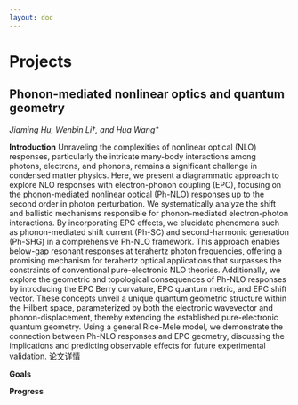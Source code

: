 ```yaml
---
layout: doc
---
```


# Projects

## Phonon-mediated nonlinear optics and quantum geometry

_Jiaming Hu, Wenbin Li†, and Hua Wang†_

**Introduction**
Unraveling the complexities of nonlinear optical (NLO) responses, particularly the intricate many-body interactions among photons, electrons, and phonons, remains a significant challenge in condensed matter physics. Here, we present a diagrammatic approach to explore NLO responses with electron-phonon coupling (EPC), focusing on the phonon-mediated nonlinear optical (Ph-NLO) responses up to the second order in photon perturbation. We systematically analyze the shift and ballistic mechanisms responsible for phonon-mediated electron-photon interactions. By incorporating EPC effects, we elucidate phenomena such as phonon-mediated shift current (Ph-SC) and second-harmonic generation (Ph-SHG) in a comprehensive Ph-NLO framework. This approach enables below-gap resonant responses at terahertz photon frequencies, offering a promising mechanism for terahertz optical applications that surpasses the constraints of conventional pure-electronic NLO theories. Additionally, we explore the geometric and topological consequences of Ph-NLO responses by introducing the EPC Berry curvature, EPC quantum metric, and EPC shift vector. These concepts unveil a unique quantum geometric structure within the Hilbert space, parameterized by both the electronic wavevector and phonon-displacement, thereby extending the established pure-electronic quantum geometry. Using a general Rice-Mele model, we demonstrate the connection between Ph-NLO responses and EPC geometry, discussing the implications and predicting observable effects for future experimental validation. [论文详情](https://scholar.google.com/citations?view_op=view_citation&hl=en&user=syAjLw8AAAAJ&sortby=pubdate&citation_for_view=syAjLw8AAAAJ:hqOjcs7Dif8C)

**Goals**

**Progress**
